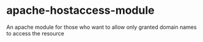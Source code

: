 apache-hostaccess-module
========================

An apache module for those who want to allow only granted domain names to access the resource